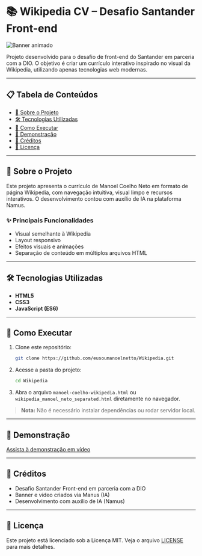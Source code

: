 # 📚 Wikipedia CV – Desafio Santander Front-end

![Banner animado](assets/Criando%20via%20Manus.gif)

Projeto desenvolvido para o desafio de front-end do Santander em parceria com a DIO. O objetivo é criar um currículo interativo inspirado no visual da Wikipedia, utilizando apenas tecnologias web modernas.

---

## 📋 Tabela de Conteúdos

- [📖 Sobre o Projeto](#sobre-o-projeto)
- [🛠️ Tecnologias Utilizadas](#tecnologias-utilizadas)
- [🚀 Como Executar](#como-executar)
- [🎥 Demonstração](#demonstração)
- [🙌 Créditos](#créditos)
- [📜 Licença](#licença)

---

## 📖 Sobre o Projeto

Este projeto apresenta o currículo de Manoel Coelho Neto em formato de página Wikipedia, com navegação intuitiva, visual limpo e recursos interativos. O desenvolvimento contou com auxílio de IA na plataforma Namus.

### ✨ Principais Funcionalidades

- Visual semelhante à Wikipedia
- Layout responsivo
- Efeitos visuais e animações
- Separação de conteúdo em múltiplos arquivos HTML

---

## 🛠️ Tecnologias Utilizadas

- **HTML5**
- **CSS3**
- **JavaScript (ES6)**

---

## 🚀 Como Executar

1. Clone este repositório:

   ```bash
   git clone https://github.com/eusoumanoelnetto/Wikipedia.git
   ```

2. Acesse a pasta do projeto:

   ```bash
   cd Wikipedia
   ```

3. Abra o arquivo `manoel-coelho-wikipedia.html` ou `wikipedia_manoel_neto_separated.html` diretamente no navegador.

> **Nota:** Não é necessário instalar dependências ou rodar servidor local.

---

## 🎥 Demonstração

[Assista à demonstração em vídeo](../assets/Criando%20via%20Manus.mp4)

---

## 🙌 Créditos

- Desafio Santander Front-end em parceria com a DIO
- Banner e vídeo criados via Manus (IA)
- Desenvolvimento com auxílio de IA (Namus)

---

## 📜 Licença

Este projeto está licenciado sob a Licença MIT. Veja o arquivo [LICENSE](LICENSE) para mais detalhes.
